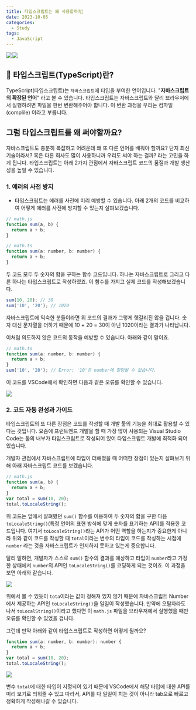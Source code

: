 ```yaml
---
title: 타입스크립트는 왜 사용할까?🤔
date: 2023-10-05
categories:
  - Study
tags:
  - JavaScript
---
```


![](https://velog.velcdn.com/images/gusdh2/post/2488ce44-f812-42f4-ae7a-5b2c0882dff2/image.png)![](https://velog.velcdn.com/images/gusdh2/post/8bd83e9a-e383-4ca4-a2c0-da5ca30cfc15/image.png)

## 🧐 타입스크립트(TypeScript)란?

TypeScript(타입스크립트)는 `자바스크립트`에 타입을 부여한 언어입니다. "**자바스크립트의 확장된 언어**" 라고 볼 수 있습니다. 타입스크립트는 자바스크립트와 달리 브라우저에서 실행하려면 파일을 한번 변환해주어야 합니다. 이 변환 과정을 우리는 컴파일(complile) 이라고 부릅니다.

## 그럼 타입스크립트를 왜 써야할까요?

자바스크립트도 충분히 복잡하고 어려운데 왜 또 다른 언어를 배워야 할까요? 단지 최신 기술이라서? 혹은 다른 회사도 많이 사용하니까 우리도 써야 하는 걸까? 라는 고민을 하게 됩니다. 타입스크립트는 아래 2가지 관점에서 자바스크립트 코드의 품질과 개발 생산성을 높일 수 있습니다.

### 1. 에러의 사전 방지

- 타입스크립트는 에러를 사전에 미리 예방할 수 있습니다. 아래 2개의 코드를 비교하여 어떻게 에러를 사전에 방지할 수 있는지 살펴보겠습니다.

```js
// math.js
function sum(a, b) {
  return a + b;
}
```

```js
// math.ts
function sum(a: number, b: number) {
  return a + b;
}
```

두 코드 모두 두 숫자의 합을 구하는 함수 코드입니다. 하나는 자바스크립트로 그리고 다른 하나는 타입스크립트로 작성하였죠. 이 함수를 가지고 실제 코드를 작성해보겠습니다.

```js
sum(10, 20); // 30
sum('10', '20'); // 1020
```

자바스크립트에 익숙한 분들이라면 위 코드의 결과가 그렇게 헷갈리진 않을 겁니다. 숫자 대신 문자열을 더하기 때문에 10 + 20 = 30이 아닌 1020이라는 결과가 나타납니다.

이처럼 의도하지 않은 코드의 동작을 예방할 수 있습니다. 아래와 같이 말이죠.

```js
// math.ts
function sum(a: number, b: number) {
  return a + b;
}
sum('10', '20'); // Error: '10'은 number에 할당될 수 없습니다.
```

이 코드를 VSCode에서 확인하면 다음과 같은 오류를 확인할 수 있습니다.

![](https://velog.velcdn.com/images/gusdh2/post/2a0b1406-df51-41c8-bebf-5826457c702a/image.png)

### 2. 코드 자동 완성과 가이드

타입스크립트의 또 다른 장점은 코드를 작성할 때 개발 툴의 기능을 최대로 활용할 수 있다는 것입니다. 요즘에 프런트엔드 개발을 할 때 가장 많이 사용되는 Visual Studio Code는 툴의 내부가 타입스크립트로 작성되어 있어 타입스크립트 개발에 최적화 되어 있습니다.

개발자 관점에서 자바스크립트에 타입이 더해졌을 때 어떠한 장점이 있는지 살펴보기 위해 아래 자바스크립트 코드를 보겠습니다.

```js
// math.js
function sum(a, b) {
  return a + b;
}
var total = sum(10, 20);
total.toLocaleString();
```

위 코드는 앞에서 살펴봤던 `sum()` 함수를 이용하여 두 숫자의 합을 구한 다음 `toLocaleString()`(특정 언어의 표현 방식에 맞게 숫자를 표기하는 API)를 적용한 코드입니다. 여기서 `toLocaleString()`라는 API가 어떤 역할을 하는지가 중요한게 아니라 위와 같이 코드를 작성할 때 `total`이라는 변수의 타입이 코드를 작성하는 시점에 `number` 라는 것을 자바스크립트가 인지하지 못하고 있는게 중요합니다.

달리 말하면, 개발자가 스스로 `sum()` 함수의 결과를 예상하고 타입이 `number`라고 가정한 상태에서 `number`의 API인 `toLocaleString()`를 코딩하게 되는 것이죠. 이 과정을 보면 아래와 같습니다.

![](https://velog.velcdn.com/images/gusdh2/post/ae08462f-0482-46cf-a044-ace0895e7c1e/image.png)

위에서 볼 수 있듯이 `tota`이라는 값이 정해져 있지 않기 때문에 자바스크립트 Number에서 제공하는 API인 `toLocaleString()`을 일일이 작성했습니다. 만약에 오탈자라도 나서 `toLocalString()`이라고 했다면 이 `math.js` 파일을 브라우저에서 실행했을 때만 오류를 확인할 수 있었을 겁니다.

그런데 만약 아래와 같이 타입스크립트로 작성하면 어떻게 될까요?

```js
function sum(a: number, b: number): number {
  return a + b;
}
var total = sum(10, 20);
total.toLocaleString();
```

![](https://velog.velcdn.com/images/gusdh2/post/cbd515ec-4f92-4da9-9cd6-92e6e539d79f/image.png)

변수 `total`에 대한 타입이 지정되어 있기 때문에 VSCode에서 해당 타입에 대한 API를 미리 보기로 띄워줄 수 있고 따라서, API를 다 일일이 치는 것이 아니라 tab으로 빠르고 정확하게 작성해나갈 수 있습니다.
